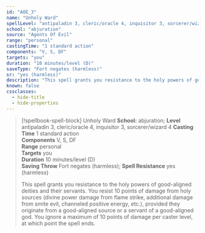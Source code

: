 ```yaml
---
id: "AOE_3"
name: "Unholy Ward"
spellLevel: "antipaladin 3, cleric/oracle 4, inquisitor 3, sorcerer/wizard 4"
school: "abjuration"
source: "Agents Of Evil"
range: "personal"
castingTime: "1 standard action"
components: "V, S, DF"
targets: "you"
duration: "10 minutes/level (D)"
saveType: "Fort negates (harmless)"
sr: "yes (harmless)"
description: "This spell grants you resistance to the holy powers of good-aligned deities and their servants. You resist 10 points of damage from holy sources (divine power damage from flame strike, additional damage from smite evil, channeled positive energy, etc.), provided they originate from a good-aligned source or a servant of a good-aligned god. You ignore a maximum of 10 points of damage per caster level, at which point the spell ends."
known: false
cssclasses:
  - hide-title
  - hide-properties
---
```


> [!spellbook-spell-block] Unholy Ward
> **School:** abjuration; **Level** antipaladin 3, cleric/oracle 4, inquisitor 3, sorcerer/wizard 4
> **Casting Time** 1 standard action  
> **Components** V, S, DF  
> **Range** personal  
> **Targets** you  
> **Duration** 10 minutes/level (D)  
> **Saving Throw** Fort negates (harmless); **Spell Resistance** yes (harmless)
> 
> This spell grants you resistance to the holy powers of good-aligned deities and their servants. You resist 10 points of damage from holy sources (divine power damage from flame strike, additional damage from smite evil, channeled positive energy, etc.), provided they originate from a good-aligned source or a servant of a good-aligned god. You ignore a maximum of 10 points of damage per caster level, at which point the spell ends.